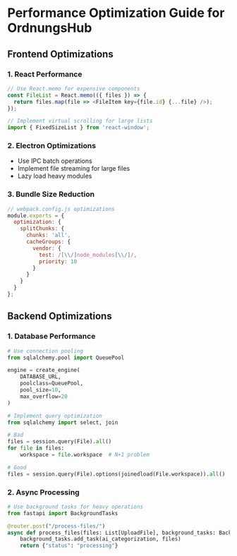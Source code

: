 # Performance Optimization Guide for OrdnungsHub

## Frontend Optimizations

### 1. React Performance
```javascript
// Use React.memo for expensive components
const FileList = React.memo(({ files }) => {
  return files.map(file => <FileItem key={file.id} {...file} />);
});

// Implement virtual scrolling for large lists
import { FixedSizeList } from 'react-window';
```

### 2. Electron Optimizations
- Use IPC batch operations
- Implement file streaming for large files
- Lazy load heavy modules

### 3. Bundle Size Reduction
```javascript
// webpack.config.js optimizations
module.exports = {
  optimization: {
    splitChunks: {
      chunks: 'all',
      cacheGroups: {
        vendor: {
          test: /[\\/]node_modules[\\/]/,
          priority: 10
        }
      }
    }
  }
};
```

## Backend Optimizations

### 1. Database Performance
```python
# Use connection pooling
from sqlalchemy.pool import QueuePool

engine = create_engine(
    DATABASE_URL,
    poolclass=QueuePool,
    pool_size=10,
    max_overflow=20
)

# Implement query optimization
from sqlalchemy import select, join

# Bad
files = session.query(File).all()
for file in files:
    workspace = file.workspace  # N+1 problem

# Good
files = session.query(File).options(joinedload(File.workspace)).all()
```

### 2. Async Processing
```python
# Use background tasks for heavy operations
from fastapi import BackgroundTasks

@router.post("/process-files/")
async def process_files(files: List[UploadFile], background_tasks: BackgroundTasks):
    background_tasks.add_task(ai_categorization, files)
    return {"status": "processing"}
```
